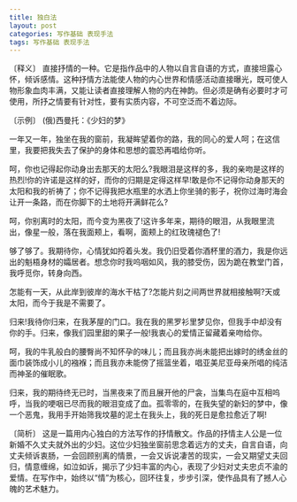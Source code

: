 ```yaml
---
title: 独白法
layout: post
categories: 写作基础 表现手法
tags: 写作基础 表现手法
---
```


〔释义〕 直接抒情的一种。它是指作品中的人物以自言自语的方式，直接坦露心怀，倾诉感情。这种抒情方法能使人物的内心世界和情感活动直接曝光，既可使人物形象血肉丰满，又能让读者直接理解人物的内在神韵。但必须是确有必要时才可使用，所抒之情要有针对性，要有实质内容，不可空泛而不着边际。

〔示例〕 (俄)西曼托：《少妇的梦》

一年又一年，独坐在我的窗前，我凝眸望着你的路，我的同心的爱人呵；在这信里，我要把我失去了保护的身体和思想的震恐再唱给你听。

呵，你也记得起你动身出去那天的太阳么?我眼泪是这样的多，我的亲吻是这样的热烈!你的许诺是这样的好，而你的归期是定得这样早!敢是你不记得你动身那天的太阳和我的祈祷了；你不记得我把水瓶里的水洒上你坐骑的影子，祝你过海时海会让开一条路，而在你脚下的土地将开满鲜花么?

呵，你别离时的太阳，而今变为黑夜了!这许多年来，期待的眼泪，从我眼里流出，像星一般，落在我面颊上，看啊，面颊上的红玫瑰褪色了!

够了够了。我期待你，心情犹如捋着头发。我仍旧受着你酒杯里的酒力，我是你远出的魁梧身材的孀居者。想念你时我呜咽如风，我的膝受伤，因为跪在教堂门首，我呼觅你，转身向西。

怎能有一天，从此岸到彼岸的海水干枯了?怎能片刻之间两世界就相接触啊?天或太阳，而今于我是不需要了。

归来!我待你归来，在我茅屋的门口。我在我的黑罗衫里梦见你，但我手中却没有你的手。归来，像我们园里甜的果子一般!我衷心的爱情正留藏着亲吻给你。

呵，我的牛乳般白的腰臀尚不知怀孕的味儿；而且我亦尚未能把出嫁时的绣金丝的面巾装饰成小儿的襁褓；而且我亦未能傍了摇篮坐着，唱亚美尼亚母亲所唱的纯洁而神圣的催眠歌。

归来，我的期待终无已时，当黑夜来了而且展开他的尸衾，当集鸟在庭中互相呜呼，当我的哽咽已尽而我的眼泪变成了血。孤零零的，在我失望的新妇的梦中，像一个恶鬼，我用手开始筛我坟墓的泥土在我头上，我的死日是愈拉愈近了啊!

〔简析〕 这是一篇用内心独白的方法写作的抒情散文。作品的抒情主人公是一位新婚不久丈夫就外出的少妇。这位少妇独坐窗前思念着远方的丈夫，自言自语，向丈夫倾诉衷肠，一会回顾别离的情景，一会又诉说凄苦的现实，一会又期望丈夫回归，情意缠绵，如泣如诉，揭示了少妇丰富的内心，表现了少妇对丈夫忠贞不渝的爱情。在写作中，始终以“情”为核心，回环往复，步步引深，使作品具有了撼人心魄的艺术魅力。 
